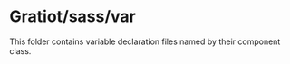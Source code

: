 # Gratiot/sass/var

This folder contains variable declaration files named by their component class.
